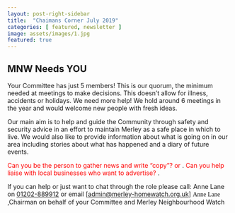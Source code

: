 ```yaml
---
layout: post-right-sidebar
title:  "Chaimans Corner July 2019"
categories: [ featured, newsletter ]
image: assets/images/1.jpg
featured: true
---
```


## MNW Needs YOU
Your Committee has just 5 members! 
This is our quorum, the minimum needed at meetings to make 
decisions. This doesn’t allow for illness, accidents or holidays. 
We need more help! We hold around 6 meetings in the year and would welcome new people with fresh ideas. 

Our main aim is to help and guide the Community through safety and security advice in an effort to maintain Merley as a safe place in which to live. 
We would also like to provide information about what is going on in our area including stories about what has happened and a diary of future events. 

<span style="color:red"> Can you be the person to gather news and write “copy”? or </span>.
<span style="color:red"> Can you help liaise with local businesses who want to advertise? </span>.

If you can help or just want to chat through the role please call: Anne Lane on [01202-889912](tel:[01202889912) or email [admin@merley-homewatch.org.uk] 
<span style="font-family:Papyrus;"> Anne Lane</span>
,Chairman 
on behalf of your Committee and Merley Neighbourhood Watch 

